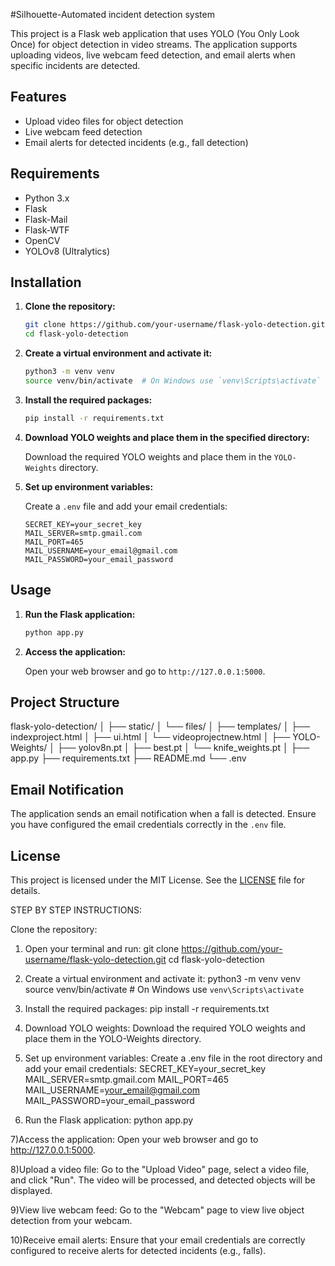 #Silhouette-Automated incident detection system

This project is a Flask web application that uses YOLO (You Only Look Once) for object detection in video streams. The application supports uploading videos, live webcam feed detection, and email alerts when specific incidents are detected.

## Features

- Upload video files for object detection
- Live webcam feed detection
- Email alerts for detected incidents (e.g., fall detection)

## Requirements

- Python 3.x
- Flask
- Flask-Mail
- Flask-WTF
- OpenCV
- YOLOv8 (Ultralytics)

## Installation

1. **Clone the repository:**

    ```sh
    git clone https://github.com/your-username/flask-yolo-detection.git
    cd flask-yolo-detection
    ```

2. **Create a virtual environment and activate it:**

    ```sh
    python3 -m venv venv
    source venv/bin/activate  # On Windows use `venv\Scripts\activate`
    ```

3. **Install the required packages:**

    ```sh
    pip install -r requirements.txt
    ```

4. **Download YOLO weights and place them in the specified directory:**

    Download the required YOLO weights and place them in the `YOLO-Weights` directory.

5. **Set up environment variables:**

    Create a `.env` file and add your email credentials:

    ```env
    SECRET_KEY=your_secret_key
    MAIL_SERVER=smtp.gmail.com
    MAIL_PORT=465
    MAIL_USERNAME=your_email@gmail.com
    MAIL_PASSWORD=your_email_password
    ```

## Usage

1. **Run the Flask application:**

    ```sh
    python app.py
    ```

2. **Access the application:**

    Open your web browser and go to `http://127.0.0.1:5000`.

## Project Structure
flask-yolo-detection/
│
├── static/
│ └── files/
│
├── templates/
│ ├── indexproject.html
│ ├── ui.html
│ └── videoprojectnew.html
│
├── YOLO-Weights/
│ ├── yolov8n.pt
│ ├── best.pt
│ └── knife_weights.pt
│
├── app.py
├── requirements.txt
├── README.md
└── .env


## Email Notification

The application sends an email notification when a fall is detected. Ensure you have configured the email credentials correctly in the `.env` file.

## License

This project is licensed under the MIT License. See the [LICENSE](LICENSE) file for details.

STEP BY STEP INSTRUCTIONS:

Clone the repository:

1) Open your terminal and run:
git clone https://github.com/your-username/flask-yolo-detection.git
cd flask-yolo-detection

2) Create a virtual environment and activate it:
python3 -m venv venv
source venv/bin/activate  # On Windows use `venv\Scripts\activate`

3) Install the required packages:
pip install -r requirements.txt

4) Download YOLO weights:
Download the required YOLO weights and place them in the YOLO-Weights directory.

5) Set up environment variables:
Create a .env file in the root directory and add your email credentials:
SECRET_KEY=your_secret_key
MAIL_SERVER=smtp.gmail.com
MAIL_PORT=465
MAIL_USERNAME=your_email@gmail.com
MAIL_PASSWORD=your_email_password

6) Run the Flask application:
python app.py

7)Access the application:
Open your web browser and go to http://127.0.0.1:5000.

8)Upload a video file:
Go to the "Upload Video" page, select a video file, and click "Run". The video will be processed, and detected objects will be displayed.

9)View live webcam feed:
Go to the "Webcam" page to view live object detection from your webcam.

10)Receive email alerts:
Ensure that your email credentials are correctly configured to receive alerts for detected incidents (e.g., falls).


